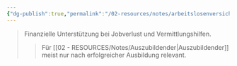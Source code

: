 ```yaml
---
{"dg-publish":true,"permalink":"/02-resources/notes/arbeitslosenversicherung/","tags":["sozialversicherung/absicherung"],"noteIcon":"","updated":"2025-08-26T16:35:24.039+02:00"}
---
```


>Finanzielle Unterstützung bei Jobverlust und Vermittlungshilfen.
>>Für [[02 - RESOURCES/Notes/Auszubildender\|Auszubildender]] meist nur nach erfolgreicher Ausbildung relevant.
